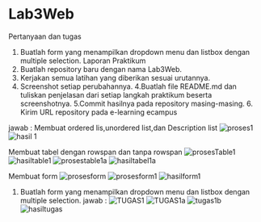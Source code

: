 # Lab3Web
 Pertanyaan dan tugas
 1. Buatlah form yang menampilkan dropdown menu dan listbox dengan multiple selection.
 Laporan Praktikum 
 1. Buatlah repository baru dengan nama Lab3Web.
 2. Kerjakan semua latihan yang diberikan sesuai urutannya. 
 3. Screenshot setiap perubahannya. 
 4.Buatlah file README.md dan tuliskan penjelasan dari setiap langkah praktikum beserta screenshotnya. 
 5.Commit hasilnya pada repository masing-masing. 6. Kirim URL repository pada e-learning ecampus 

jawab :
Membuat ordered lis,unordered list,dan Description list
![proses1](https://user-images.githubusercontent.com/81373389/114141207-7cbfd900-993b-11eb-93fc-b5de87b33d05.JPG)
![hasil 1](https://user-images.githubusercontent.com/81373389/114141315-a1b44c00-993b-11eb-8acc-034eb777d43a.JPG)
			
Membuat tabel dengan rowspan dan tanpa rowspan
![prosesTable1](https://user-images.githubusercontent.com/81373389/114143433-59e2f400-993e-11eb-843c-1ec0fcb9d0f2.JPG)
![hasiltable1](https://user-images.githubusercontent.com/81373389/114143558-839c1b00-993e-11eb-9ae7-76aaa8f044f8.JPG)
![prosestable1a](https://user-images.githubusercontent.com/81373389/114143590-8a2a9280-993e-11eb-8189-d246e67edbf3.JPG)
![hasiltabel1a](https://user-images.githubusercontent.com/81373389/114143611-8eef4680-993e-11eb-981d-34a9e9daf5c5.JPG)

Membuat form
![prosesform](https://user-images.githubusercontent.com/81373389/114148980-944f8f80-9944-11eb-8761-67b3ac2dcf51.JPG)
![prosesform1](https://user-images.githubusercontent.com/81373389/114149004-9dd8f780-9944-11eb-818f-d7fb9f612e68.JPG)
![hasilform1](https://user-images.githubusercontent.com/81373389/114149026-a3ced880-9944-11eb-81a4-065ad39d1798.JPG)

1. Buatlah form yang menampilkan dropdown menu dan listbox dengan multiple selection.
jawab :
![TUGAS1](https://user-images.githubusercontent.com/81373389/114153495-8f410f00-9949-11eb-9edc-7e6c444ed083.JPG)
![TUGAS1a](https://user-images.githubusercontent.com/81373389/114153522-95cf8680-9949-11eb-80fc-26e625e18f0a.JPG)
![tugas1b](https://user-images.githubusercontent.com/81373389/114153539-9b2cd100-9949-11eb-8a62-b899428be00e.JPG)
![hasiltugas](https://user-images.githubusercontent.com/81373389/114153558-a1bb4880-9949-11eb-87c6-08f8ddc94025.JPG)







